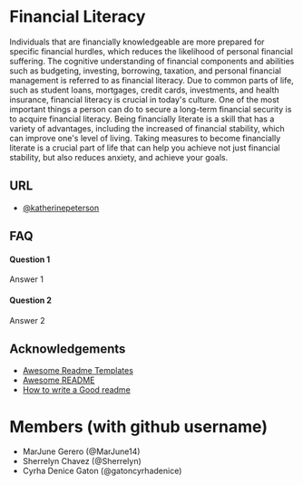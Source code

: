 # Financial Literacy

Individuals that are financially knowledgeable are more prepared for specific financial hurdles, which reduces the likelihood of personal financial suffering. The cognitive understanding of financial components and abilities such as budgeting, investing, borrowing, taxation, and personal financial management is referred to as financial literacy. Due to common parts of life, such as student loans, mortgages, credit cards, investments, and health insurance, financial literacy is crucial in today's culture. One of the most important things a person can do to secure a long-term financial security is to acquire financial literacy. Being financially literate is a skill that has a variety of advantages, including the increased of financial stability, which can improve one's level of living. Taking measures to become financially literate is a crucial part of life that can help you achieve not just financial stability, but also reduces anxiety, and achieve your goals.


## URL

- [@katherinepeterson](https://www.github.com/octokatherine)


## FAQ

#### Question 1

Answer 1

#### Question 2

Answer 2


## Acknowledgements

 - [Awesome Readme Templates](https://awesomeopensource.com/project/elangosundar/awesome-README-templates)
 - [Awesome README](https://github.com/matiassingers/awesome-readme)
 - [How to write a Good readme](https://bulldogjob.com/news/449-how-to-write-a-good-readme-for-your-github-project)


  
# Members (with github username)
  * MarJune Gerero (@MarJune14)
  * Sherrelyn Chavez (@Sherrelyn)
  * Cyrha Denice Gaton (@gatoncyrhadenice)